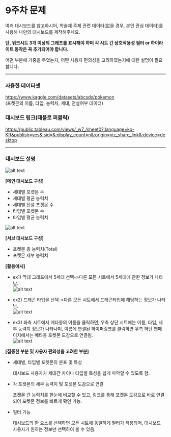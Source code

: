 # 9주차 문제

여러 대시보드를 참고하시어, 학술제 주제 관련 데이터(없을 경우, 본인 관심 데이터)를 사용해 나만의 대시보드를 제작해주세요.

**단, 워크시트 3개 이상의 그래프를 표시해야 하며 각 시트 간 상호작용성 필터 or 하이라이트 동작은 꼭 추가되어야 합니다.**

어떤 부분에 가중을 두었는지, 어떤 사용자 편의성을 고려하였는지에 대한 설명이 필요합니다.

---

### 사용한 데이터셋
https://www.kaggle.com/datasets/abcsds/pokemon   
(포켓몬의 이름, 타입, 능력치, 세대, 전설여부 데이터)

### 대시보드 링크(태블로 퍼블릭)
https://public.tableau.com/views/_w7_/sheet0?:language=ko-KR&publish=yes&:sid=&:display_count=n&:origin=viz_share_link&:device=desktop 

---
### 대시보드 설명

![alt text](../images/image-9-0.png)

**[메인 대시보드 구성]**
- 세대별 포켓몬 수
- 세대별 평균 능력치
- 세대별 전설 포켓몬 수
- 타입별 포켓몬 수
- 타입별 평균 능력치

![alt text](../images/image-9-4.png)

**[서브 대시보드 구성]**
- 포켓몬 총 능력치(Total)
- 포켓몬 세부 능력치



**[활용예시]**
- ex1) 막대 그래프에서 5세대 선택->다른 모든 시트에서 5세대에 관한 정보가 나타남.  
![alt text](../images/image-9-2.png)

- ex2) 드래곤 타입을 선택->다른 모든 시트에서 드래곤타입에 해당하는 정보가 나타남.  
![alt text](../images/image-9-3.png)


- ex3) 좌측 시트에서 메타몽의 이름을 클릭하면, 우측 상단 시트에는 이름, 타입, 세부 능력치 정보가 나타나며, 이름에 연결된 하이퍼링크를 클릭하면 우측 하단 웹페이지에서는 메타몽 포켓몬 도감으로 연결됨.  
![alt text](../images/image-9-5.png)


**[집중한 부분 및 사용자 편의성을 고려한 부분]**

- 세대별, 타입별 포켓몬의 분포 및 특성  

    대시보드 사용자가 세대간 차이나 타입별 특성을 쉽게 파악할 수 있도록 함.
- 각 포켓몬의 세부 능력치 및 포켓몬 도감으로 연결  

    포켓몬 간 능력치를 한눈에 비교할 수 있고, 링크를 통해 포켓몬 도감으로 바로 연결되어 포켓몬 정보를 빠르게 확인 가능.
- 필터 기능  

    대시보드의 한 요소를 선택하면 모든 시트에 동일하게 필터가 적용되어, 대시보드 사용자가 원하는 정보만 선택하여 볼 수 있음.